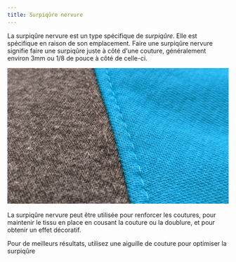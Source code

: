 ```yaml
---
title: Surpiqûre nervure
---
```


La surpiqûre nervure est un type spécifique de _surpiqûre_. Elle est spécifique en raison de son emplacement. Faire une surpiqûre nervure signifie faire une surpiqûre juste à côté d'une couture, généralement environ 3mm ou 1/8 de pouce à côté de celle-ci.

![Surpiqûre nervure sur un sweat à capuche Hugo de FreeSewing](edgestitching.jpg)

La surpiqûre nervure peut être utilisée pour renforcer les coutures, pour maintenir le tissu en place en cousant la couture ou la doublure, et pour obtenir un effet décoratif.

<Tip>

Pour de meilleurs résultats, utilisez une aiguille de couture pour optimiser la surpiqûre

</Tip>
